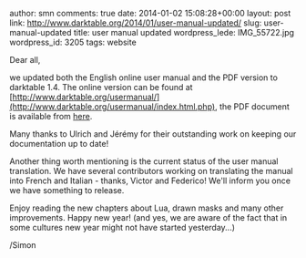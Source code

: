 author: smn
comments: true
date: 2014-01-02 15:08:28+00:00
layout: post
link: http://www.darktable.org/2014/01/user-manual-updated/
slug: user-manual-updated
title: user manual updated
wordpress_lede: IMG_55722.jpg
wordpress_id: 3205
tags: website

Dear all,

we updated both the English online user manual and the PDF version to darktable 1.4. The online version can be found at [http://www.darktable.org/usermanual/](http://www.darktable.org/usermanual/index.html.php), the PDF document is available from [here](http://sourceforge.net/projects/darktable/files/darktable/1.4/darktable-usermanual.pdf/download).

Many thanks to Ulrich and Jérémy for their outstanding work on keeping our documentation up to date!

Another thing worth mentioning is the current status of the user manual translation. We have several contributors working on translating the manual into French and Italian - thanks, Victor and Federico! We'll inform you once we have something to release.

Enjoy reading the new chapters about Lua, drawn masks and many other improvements.
Happy new year!
(and yes, we are aware of the fact that in some cultures new year might not have started yesterday...)

/Simon
